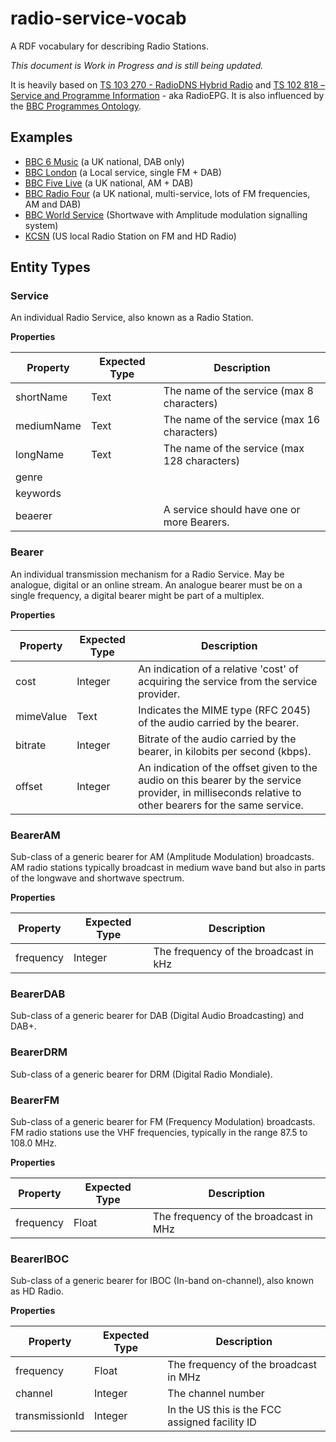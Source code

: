 radio-service-vocab
===================

A RDF vocabulary for describing Radio Stations.

_This document is Work in Progress and is still being updated._

It is heavily based on [TS 103 270 - RadioDNS Hybrid Radio] and [TS 102 818 – Service and Programme Information] - aka RadioEPG.
It is also influenced by the [BBC Programmes Ontology].

## Examples

* [BBC 6 Music](https://github.com/bbc/radio-service-vocab/blob/master/examples/bbc_6music.ttl) (a UK national, DAB only)
* [BBC London](https://github.com/bbc/radio-service-vocab/blob/master/examples/bbc_london.ttl) (a Local service, single FM + DAB)
* [BBC Five Live](https://github.com/bbc/radio-service-vocab/blob/master/examples/bbc_radio_five_live.ttl) (a UK national, AM + DAB)
* [BBC Radio Four](https://github.com/bbc/radio-service-vocab/blob/master/examples/bbc_radio_four.ttl) (a UK national, multi-service, lots of FM frequencies, AM and DAB)
* [BBC World Service](https://github.com/bbc/radio-service-vocab/blob/master/examples/bbc_world_service.ttl) (Shortwave with Amplitude modulation signalling system)
* [KCSN](https://github.com/bbc/radio-service-vocab/blob/master/examples/kcsn.ttl) (US local Radio Station on FM and HD Radio)

## Entity Types

### Service

An individual Radio Service, also known as a Radio Station.

**Properties**

| Property   | Expected Type | Description                                  |
|------------|---------------|----------------------------------------------|
| shortName  | Text          | The name of the service (max 8 characters)   |
| mediumName | Text          | The name of the service (max 16 characters)  |
| longName   | Text          | The name of the service (max 128 characters) |
| genre      |               |                                              |
| keywords   |               |                                              |
| beaerer    |               | A service should have one or more Bearers.   |


### Bearer

An individual transmission mechanism for a Radio Service.
May be analogue, digital or an online stream.
An analogue bearer must be on a single frequency, a digital bearer might be part of a multiplex.

**Properties**

| Property  | Expected Type | Description                                                                                                                                            |
|-----------|---------------|--------------------------------------------------------------------------------------------------------------------------------------------------------|
| cost      | Integer       | An indication of a relative 'cost' of acquiring the service from the service provider.                                                                 |
| mimeValue | Text          | Indicates the MIME type (RFC 2045) of the audio carried by the bearer.                                                                                 |
| bitrate   | Integer       | Bitrate of the audio carried by the bearer, in kilobits per second (kbps).                                                                             |
| offset    | Integer       | An indication of the offset given to the audio on this bearer by the service provider, in milliseconds relative to other bearers for the same service. |


### BearerAM

Sub-class of a generic bearer for AM (Amplitude Modulation) broadcasts.
AM radio stations typically broadcast in medium wave band but also in parts of the longwave and shortwave spectrum.

**Properties**

| Property  | Expected Type | Description                                                                                                                                            |
|-----------|---------------|---------------------------------------------|
| frequency | Integer       | The frequency of the broadcast in kHz       |

### BearerDAB

Sub-class of a generic bearer for DAB (Digital Audio Broadcasting) and DAB+.

### BearerDRM

Sub-class of a generic bearer for DRM (Digital Radio Mondiale).

### BearerFM

Sub-class of a generic bearer for FM (Frequency Modulation) broadcasts.
FM radio stations use the VHF frequencies, typically in the range 87.5 to 108.0 MHz.

**Properties**

| Property  | Expected Type | Description                                                                                                                                            |
|-----------|---------------|---------------------------------------------|
| frequency | Float         | The frequency of the broadcast in MHz       |

### BearerIBOC

Sub-class of a generic bearer for IBOC (In-band on-channel), also known as HD Radio.

**Properties**

| Property       | Expected Type | Description                                                                                                                                            |
|----------------|---------------|------------------------------------------------|
| frequency      | Float         | The frequency of the broadcast in MHz          |
| channel        | Integer       | The channel number                             |
| transmissionId | Integer       | In the US this is the FCC assigned facility ID |



[BBC Programmes Ontology]: http://purl.org/ontology/po
[TS 103 270 - RadioDNS Hybrid Radio]: http://www.etsi.org/deliver/etsi_ts%5C103200_103299%5C103270%5C01.02.01_60%5Cts_103270v010201p.pdf
[TS 102 818 – Service and Programme Information]: http://www.etsi.org/deliver/etsi_ts/102800_102899/102818/03.01.01_60/ts_102818v030101p.pdf

